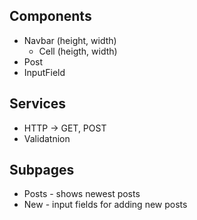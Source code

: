 ## Components

<ul>
    <li> Navbar (height, width)<ul><li>Cell (heigth, width)</li></ul></li>
    <li> Post </li>
    <li> InputField </li>
</ul>

## Services

<ul>
    <li> HTTP -> GET, POST </li>
    <li> Validatnion </li>
</ul>

## Subpages

<ul>
    <li> Posts - shows newest posts </li>
    <li> New - input fields for adding new posts </li>
</ul>
